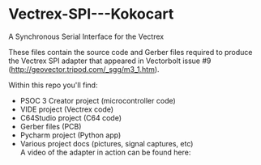 # Vectrex-SPI---Kokocart
A Synchronous Serial Interface for the Vectrex

These files contain the source code and Gerber files required to produce the Vectrex SPI adapter that appeared in Vectorbolt issue #9 (http://geovector.tripod.com/_sgg/m3_1.htm).   
 
Within this repo you'll find:
* PSOC 3 Creator project (microcontroller code)
* VIDE project (Vectrex code)
* C64Studio project (C64 code)
* Gerber files (PCB)
* Pycharm project (Python app)
* Various project docs (pictures, signal captures, etc)  
A video of the adapter in action can be found here: 
